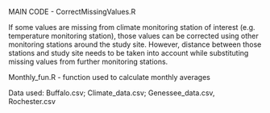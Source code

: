 MAIN CODE - CorrectMissingValues.R

If some values are missing from climate monitoring station of interest (e.g. temperature monitoring station), those values can be corrected using other monitoring stations around the study site. However, distance between those stations and study site needs to be taken into account while substituting missing values from further monitoring stations. 

Monthly_fun.R - function used to calculate monthly averages

Data used: Buffalo.csv; Climate_data.csv; Genessee_data.csv, Rochester.csv
